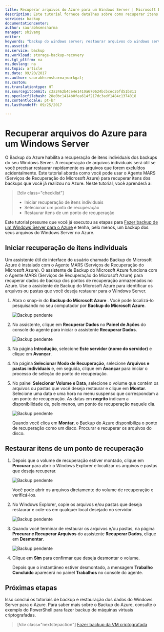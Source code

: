 ```yaml
---
title: Recuperar arquivos do Azure para um Windows Server | Microsoft Docs
description: Este tutorial fornece detalhes sobre como recuperar itens do Azure para um Windows Server.
services: backup
documentationcenter: 
author: saurabhsensharma
manager: shivamg
editor: 
keywords: "backup do windows server; restaurar arquivos do windows server; backup e recuperação de desastre"
ms.assetid: 
ms.service: backup
ms.workload: storage-backup-recovery
ms.tgt_pltfrm: na
ms.devlang: na
ms.topic: article
ms.date: 09/20/2017
ms.author: saurabhsensharma;markgal;
ms.custom: 
ms.translationtype: HT
ms.sourcegitcommit: c3a2462b4ce4e1410a670624bcbcec26fd51b811
ms.openlocfilehash: 28e0bc1414b0fea614f217dc3adf1484c1374018
ms.contentlocale: pt-br
ms.lasthandoff: 09/25/2017

---
```

# <a name="recover-files-from-azure-to-a-windows-server"></a>Recuperar arquivos do Azure para um Windows Server

O Backup do Azure habilita a recuperação de itens individuais dos backups do seu Windows Server. A recuperação de arquivos individuais será útil se você precisar restaurar rapidamente os arquivos que forem excluídos acidentalmente. Este tutorial aborda como você pode usar o Agente MARS (Serviços de Recuperação do Microsoft Azure) para recuperar itens dos backups que você já realizou no Azure. Neste tutorial, você aprenderá a:

> [!div class="checklist"]
> * Iniciar recuperação de itens individuais 
> * Selecionar um ponto de recuperação 
> * Restaurar itens de um ponto de recuperação

Este tutorial presume que você já executou as etapas para [Fazer backup de um Windows Server para o Azure](backup-configure-vault.md) e tenha, pelo menos, um backup dos seus arquivos do Windows Server no Azure.

## <a name="initiate-recovery-of-individual-items"></a>Iniciar recuperação de itens individuais

Um assistente útil de interface do usuário chamado Backup do Microsoft Azure é instalado com o Agente MARS (Serviços de Recuperação do Microsoft Azure). O assistente de Backup do Microsoft Azure funciona com o Agente MARS (Serviços de Recuperação do Microsoft Azure) para recuperar dados de backup dos pontos de recuperação armazenados no Azure. Use o assistente de Backup do Microsoft Azure para identificar os arquivos ou pastas que você deseja restaurar para o Windows Server. 

1. Abra o snap-in do **Backup do Microsoft Azure** . Você pode localizá-lo pesquisando no seu computador por **Backup do Microsoft Azure**.

    ![Backup pendente](./media/tutorial-backup-restore-files-windows-server/mars.png)

2. No assistente, clique em **Recuperar Dados** no **Painel de Ações** do console do agente para iniciar o assistente **Recuperar Dados**.

    ![Backup pendente](./media/tutorial-backup-restore-files-windows-server/mars-recover-data.png)

3. Na página **Introdução**, selecione **Este servidor (nome do servidor)** e clique em **Avançar**.

4. Na página **Selecionar Modo de Recuperação**, selecione **Arquivos e pastas individuais** e, em seguida, clique em **Avançar** para iniciar o processo de seleção de ponto de recuperação.
 
5. No painel **Selecionar Volume e Data**, selecione o volume que contém os arquivos ou pastas que você deseja restaurar e clique em **Montar**. Selecione uma data e uma hora no menu suspenso que correspondam a um ponto de recuperação. As datas em **negrito** indicam a disponibilidade de, pelo menos, um ponto de recuperação naquele dia.

    ![Backup pendente](./media/tutorial-backup-restore-files-windows-server/mars-select-date.png)
 
    Quando você clica em **Montar**, o Backup do Azure disponibiliza o ponto de recuperação como um disco. Procurar e recuperar os arquivos do disco.

## <a name="restore-items-from-a-recovery-point"></a>Restaurar itens de um ponto de recuperação

1. Depois que o volume de recuperação estiver montado, clique em **Procurar** para abrir o Windows Explorer e localizar os arquivos e pastas que deseja recuperar. 

    ![Backup pendente](./media/tutorial-backup-restore-files-windows-server/mars-browse-recover.png)

    Você pode abrir os arquivos diretamente do volume de recuperação e verificá-los.

2. No Windows Explorer, copie os arquivos e/ou pastas que deseja restaurar e cole-os em qualquer local desejado no servidor.

    ![Backup pendente](./media/tutorial-backup-restore-files-windows-server/mars-final.png)

3. Quando você terminar de restaurar os arquivos e/ou pastas, na página **Procurar e Recuperar Arquivos** do assistente **Recuperar Dados**, clique em **Desmontar**. 

    ![Backup pendente](./media/tutorial-backup-restore-files-windows-server/unmount-and-confirm.png)

4.  Clique em **Sim** para confirmar que deseja desmontar o volume.

    Depois que o instantâneo estiver desmontado, a mensagem **Trabalho Concluído** aparecerá no painel **Trabalhos** no console do agente.

## <a name="next-steps"></a>Próximas etapas

Isso conclui os tutoriais de backup e restauração dos dados do Windows Server para o Azure. Para saber mais sobre o Backup do Azure, consulte o exemplo do PowerShell para fazer backup de máquinas virtuais criptografadas.

> [!div class="nextstepaction"]
> [Fazer backup da VM criptografada](./scripts/backup-powershell-sample-backup-encrypted-vm.md)

